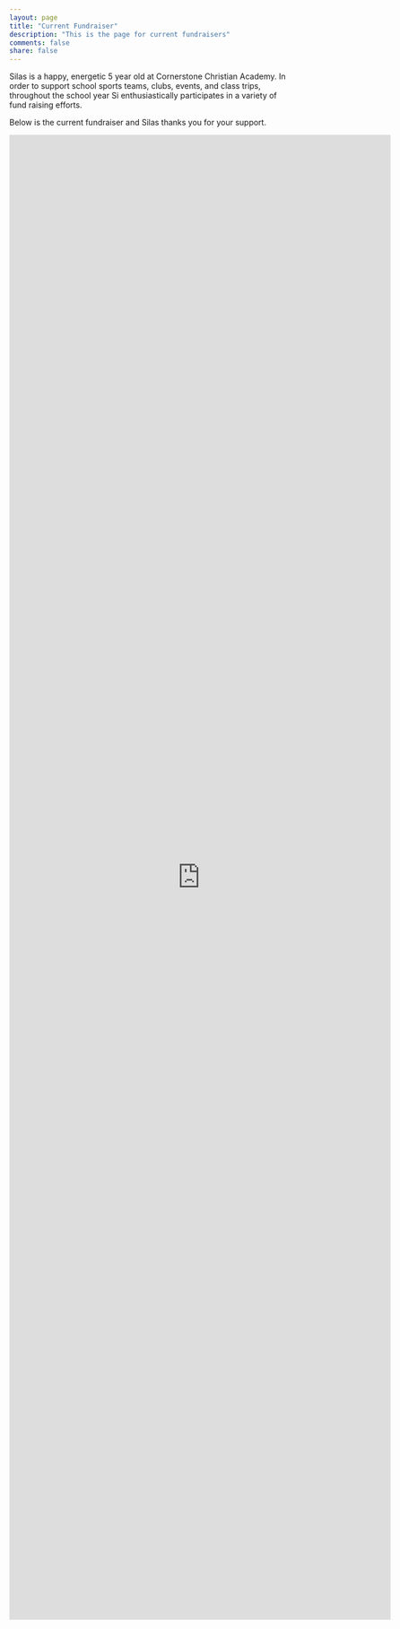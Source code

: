 ```yaml
---
layout: page
title: "Current Fundraiser"
description: "This is the page for current fundraisers"
comments: false
share: false
---
```


Silas is a happy, energetic 5 year old at Cornerstone Christian Academy. In order to support school sports teams, clubs, events, and class trips, throughout the school year Si enthusiastically participates in a variety of fund raising efforts.

Below is the current fundraiser and Silas thanks you for your support.

<iframe src="https://docs.google.com/forms/d/14H_gIuOeG8ePVPjmfjG2KKKgyULgzpKCvuRrLUv-7n8/viewform?embedded=true" width="680" height="2650" frameborder="0" marginheight="0" marginwidth="0">Loading...</iframe>
